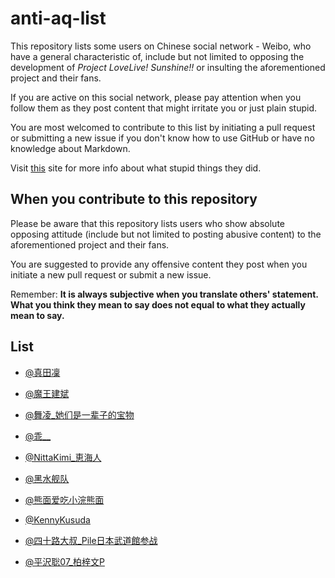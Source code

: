 # anti-aq-list

This repository lists some users on Chinese social network - Weibo, who have a general characteristic of, include but not limited to opposing the development of *Project LoveLive! Sunshine!!* or insulting the aforementioned project and their fans.

If you are active on this social network, please pay attention when you follow them as they post content that might irritate you or just plain stupid.

You are most welcomed to contribute to this list by initiating a pull request or submitting a new issue if you don't know how to use GitHub or have no knowledge about Markdown.

Visit [this](https://ahy.space/llsswiki/index.php?title=%E6%81%B6%E4%BF%97:%E5%90%8D%E5%8D%95) site for more info about what stupid things they did.

## When you contribute to this repository

Please be aware that this repository lists users who show absolute opposing attitude (include but not limited to posting abusive content) to the aforementioned project and their fans.

You are suggested to provide any offensive content they post when you initiate a new pull request or submit a new issue.

Remember: **It is always subjective when you translate others' statement. What you think they mean to say does not equal to what they actually mean to say.**

## List

* [@真田凜](http://weibo.com/u/3149017162)

* [@魔王建斌](http://weibo.com/ILoveHonoka)

* [@舞凌_她们是一辈子的宝物](http://weibo.com/u/2865095222)

* [@乖__](http://weibo.com/u/5998093376)

* [@NittaKimi_恵海人](http://weibo.com/kt19900619)

* [@黑水舰队](http://weibo.com/yuan930101)

* [@熊面爱吃小浣熊面](http://www.weibo.com/u/5511897939)

* [@KennyKusuda](weibo.com/1913079000)

* [@四十路大叔_Pile日本武道館参战](http://weibo.com/u/1989601447)

* [@平沢聡07_柏梓文P](http://weibo.com/u/1932009283)
